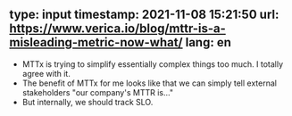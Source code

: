 type: input
timestamp: 2021-11-08 15:21:50
url: https://www.verica.io/blog/mttr-is-a-misleading-metric-now-what/
lang: en
---

* MTTx is trying to simplify essentially complex things too much. I totally agree with it.
* The benefit of MTTx for me looks like that we can simply tell external stakeholders "our company's MTTR is..."
* But internally, we should track SLO.
